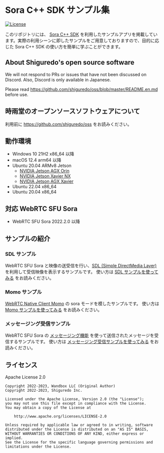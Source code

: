 # Sora C++ SDK サンプル集

[![License](https://img.shields.io/badge/License-Apache%202.0-blue.svg)](https://opensource.org/licenses/Apache-2.0)

このリポジトリには、 [Sora C++ SDK](https://github.com/shiguredo/sora-cpp-sdk) を利用したサンプルアプリを掲載しています。実際の利用シーンに即したサンプルをご用意しておりますので、目的に応じた Sora C++ SDK の使い方を簡単に学ぶことができます。

## About Shiguredo's open source software

We will not respond to PRs or issues that have not been discussed on Discord. Also, Discord is only available in Japanese.

Please read https://github.com/shiguredo/oss/blob/master/README.en.md before use.

## 時雨堂のオープンソースソフトウェアについて

利用前に https://github.com/shiguredo/oss をお読みください。

## 動作環境

- Windows 10 21H2 x86_64 以降
- macOS 12.4 arm64 以降
- Ubuntu 20.04 ARMv8 Jetson
    - [NVIDIA Jetson AGX Orin](https://www.nvidia.com/ja-jp/autonomous-machines/embedded-systems/jetson-orin/)
    - [NVIDIA Jetson Xavier NX](https://www.nvidia.com/ja-jp/autonomous-machines/embedded-systems/jetson-xavier-nx/)
    - [NVIDIA Jetson AGX Xavier](https://www.nvidia.com/ja-jp/autonomous-machines/embedded-systems/jetson-agx-xavier/)
- Ubuntu 22.04 x86_64
- Ubuntu 20.04 x86_64

## 対応 WebRTC SFU Sora

- WebRTC SFU Sora 2022.2.0 以降

## サンプルの紹介

### SDL サンプル

WebRTC SFU Sora と映像の送受信を行い、[SDL (Simple DirectMedia Layer)](https://www.libsdl.org/) を利用して受信映像を表示するサンプルです。
使い方は [SDL サンプルを使ってみる](./doc/USE_SDL_SAMPLE.md) をお読みください。

### Momo サンプル

[WebRTC Native Client Momo](https://github.com/shiguredo/momo) の sora モードを模したサンプルです。
使い方は [Momo サンプルを使ってみる](./doc/USE_MOMO_SAMPLE.md) をお読みください。

### メッセージング受信サンプル

WebRTC SFU Sora の [メッセージング機能](https://sora-doc.shiguredo.jp/MESSAGING) を使って送信されたメッセージを受信するサンプルです。
使い方は [メッセージング受信サンプルを使ってみる](./doc/USE_MESSAGING_RECVONLY_SAMPLE.md) をお読みください。

## ライセンス

Apache License 2.0

```
Copyright 2022-2023, Wandbox LLC (Original Author)
Copyright 2022-2023, Shiguredo Inc.

Licensed under the Apache License, Version 2.0 (the "License");
you may not use this file except in compliance with the License.
You may obtain a copy of the License at

    http://www.apache.org/licenses/LICENSE-2.0

Unless required by applicable law or agreed to in writing, software
distributed under the License is distributed on an "AS IS" BASIS,
WITHOUT WARRANTIES OR CONDITIONS OF ANY KIND, either express or implied.
See the License for the specific language governing permissions and
limitations under the License.
```
